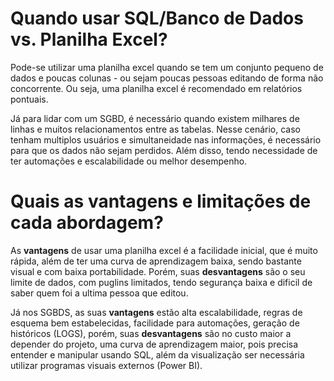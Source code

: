 # Quando usar SQL/Banco de Dados vs. Planilha Excel?

Pode-se utilizar uma planilha excel quando se tem um conjunto pequeno de dados e poucas colunas - ou sejam poucas pessoas editando de forma não concorrente. Ou seja, uma planilha excel é recomendado em relatórios pontuais.

Já para lidar com um SGBD, é necessário quando existem milhares de linhas e muitos relacionamentos entre as tabelas. Nesse cenário, caso tenham multiplos usuários e simultaneidade nas informações, é necessário para que os dados não sejam perdidos. Além disso, tendo necessidade de ter automações e escalabilidade ou melhor desempenho.

# Quais as vantagens e limitações de cada abordagem?

As **vantagens** de usar uma planilha excel é a facilidade inicial, que é muito rápida, além de ter uma curva de aprendizagem baixa, sendo bastante visual e com baixa portabilidade. Porém, suas **desvantagens** são o seu limite de dados, com puglins limitados, tendo segurança baixa e dificil de saber quem foi a ultima pessoa que editou.

Já nos SGBDS, as suas **vantagens** estão alta escalabilidade, regras de esquema bem estabelecidas, facilidade para automações, geração de históricos (LOGS), porém, suas **desvantagens** são no custo maior a depender do projeto, uma curva de aprendizagem maior, pois precisa entender e manipular usando SQL, além da visualização ser necessária utilizar programas visuais externos (Power BI).
